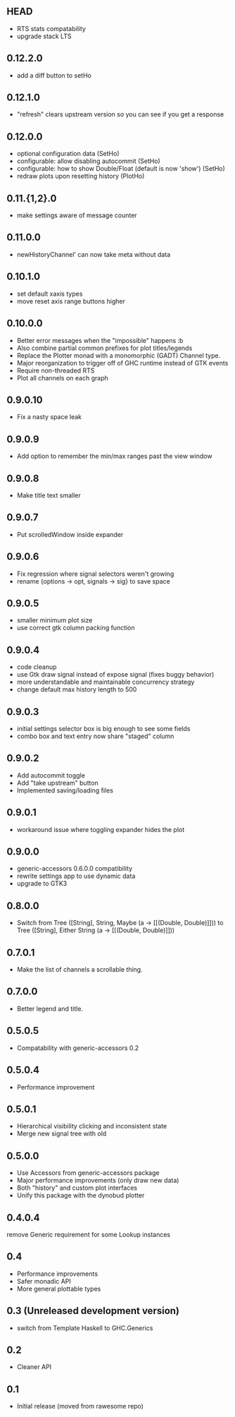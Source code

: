 HEAD
---
* RTS stats compatability
* upgrade stack LTS

0.12.2.0
---
* add a diff button to setHo

0.12.1.0
---
* "refresh" clears upstream version so you can see if you get a response

0.12.0.0
---
* optional configuration data (SetHo)
* configurable: allow disabling autocommit (SetHo)
* configurable: how to show Double/Float (default is now 'show') (SetHo)
* redraw plots upon resetting history (PlotHo)

0.11.{1,2}.0
---
* make settings aware of message counter

0.11.0.0
---
* newHistoryChannel' can now take meta without data

0.10.1.0
---
* set default xaxis types
* move reset axis range buttons higher

0.10.0.0
---
* Better error messages when the "impossible" happens :b
* Also combine partial common prefixes for plot titles/legends
* Replace the Plotter monad with a monomorphic (GADT) Channel type.
* Major reorganization to trigger off of GHC runtime instead of GTK events
* Require non-threaded RTS
* Plot all channels on each graph

0.9.0.10
---
* Fix a nasty space leak

0.9.0.9
---
* Add option to remember the min/max ranges past the view window

0.9.0.8
---
* Make title text smaller

0.9.0.7
---
* Put scrolledWindow inside expander

0.9.0.6
---
* Fix regression where signal selectors weren't growing
* rename {options -> opt, signals -> sig} to save space

0.9.0.5
---
* smaller minimum plot size
* use correct gtk column packing function

0.9.0.4
---
* code cleanup
* use Gtk draw signal instead of expose signal (fixes buggy behavior)
* more understandable and maintainable concurrency strategy
* change default max history length to 500

0.9.0.3
---
* initial settings selector box is big enough to see some fields
* combo box and text entry now share "staged" column

0.9.0.2
---
* Add autocommit toggle
* Add "take upstream" button
* Implemented saving/loading files

0.9.0.1
---
* workaround issue where toggling expander hides the plot

0.9.0.0
---
* generic-accessors 0.6.0.0 compatibility
* rewrite settings app to use dynamic data
* upgrade to GTK3

0.8.0.0
---
* Switch from Tree ([String], String, Maybe (a -> [[(Double, Double)]]))
         to   Tree ([String], Either String (a -> [[(Double, Double)]]))

0.7.0.1
---
* Make the list of channels a scrollable thing.

0.7.0.0
---
* Better legend and title.

0.5.0.5
---
* Compatability with generic-accessors 0.2

0.5.0.4
---
* Performance improvement

0.5.0.1
---
* Hierarchical visibility clicking and inconsistent state
* Merge new signal tree with old

0.5.0.0
---
* Use Accessors from generic-accessors package
* Major performance improvements (only draw new data)
* Both "history" and custom plot interfaces
* Unify this package with the dynobud plotter

0.4.0.4
---
remove Generic requirement for some Lookup instances

0.4
---
* Performance improvements
* Safer monadic API
* More general plottable types

0.3 (Unreleased development version)
---
* switch from Template Haskell to GHC.Generics

0.2
---
* Cleaner API

0.1
---
* Initial release (moved from rawesome repo)
